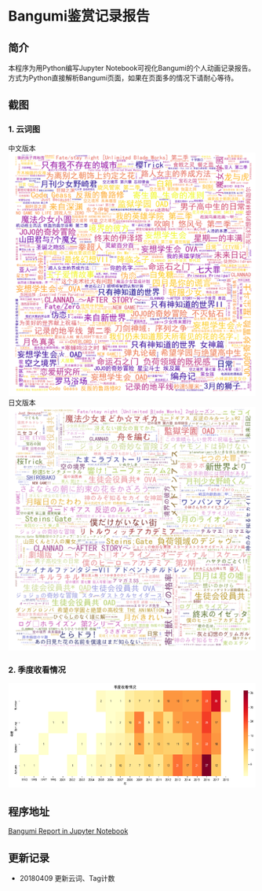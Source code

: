 # Bangumi鉴赏记录报告

## 简介
本程序为用Python编写Jupyter Notebook可视化Bangumi的个人动画记录报告。方式为Python直接解析Bangumi页面，如果在页面多的情况下请耐心等待。

## 截图
### 1. 云词图
中文版本
![Anime Title in Chinese](https://github.com/swsoyee/bangumi-report/blob/master/WordCloudChinese.png)
日文版本
![Anime Title in Japanese](https://github.com/swsoyee/bangumi-report/blob/master/WordCloudJapanese.png)  
### 2. 季度收看情况
![Anime Count by Season](https://github.com/swsoyee/bangumi-report/blob/master/AnimeTagCountBySeason.png)  
## 程序地址
[Bangumi Report in Jupyter Notebook](https://github.com/swsoyee/bangumi-report/blob/master/Bangumi%20Report.ipynb)

## 更新记录
- 20180409 更新云词、Tag计数
